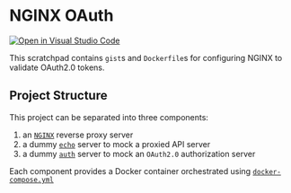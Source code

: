 # NGINX OAuth

[![Open in Visual Studio Code](https://open.vscode.dev/badges/open-in-vscode.svg)](vscode://ms-vscode-remote.remote-containers/cloneInVolume?url=git@github.com:bryant-finney/nginx-oauth.git)

This scratchpad contains `gist`s and `Dockerfile`s for configuring NGINX to validate
OAuth2.0 tokens.

## Project Structure

This project can be separated into three components:

1. an [`NGINX`](./nginx) reverse proxy server
2. a dummy [`echo`](./echo) server to mock a proxied API server
3. a dummy [`auth`](./auth) server to mock an `OAuth2.0` authorization server

Each component provides a Docker container orchestrated using
[`docker-compose.yml`](./docker-compose.yml)
